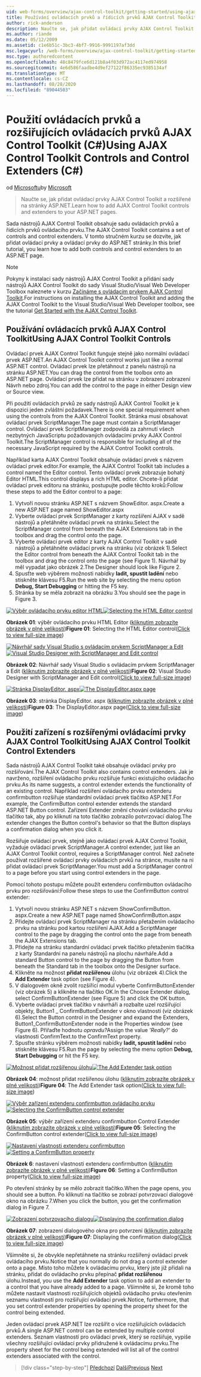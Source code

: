 ```yaml
---
uid: web-forms/overview/ajax-control-toolkit/getting-started/using-ajax-control-toolkit-controls-and-control-extenders-cs
title: Používání ovládacích prvků a řídicích prvků AJAX Control Toolkit (C#) | Microsoft Docs
author: rick-anderson
description: Naučte se, jak přidat ovládací prvky AJAX Control Toolkit a rozšířené na stránky ASP.NET.
ms.author: riande
ms.date: 05/12/2009
ms.assetid: c1e6b51c-3bc3-4bf7-9916-9991197af3dd
msc.legacyurl: /web-forms/overview/ajax-control-toolkit/getting-started/using-ajax-control-toolkit-controls-and-control-extenders-cs
msc.type: authoredcontent
ms.openlocfilehash: 48c8479fce6d121b8a4f03d972ac4117ed974958
ms.sourcegitcommit: 4e6d586faadbe4d9ef27122f86335ec9385134af
ms.translationtype: MT
ms.contentlocale: cs-CZ
ms.lasthandoff: 08/28/2020
ms.locfileid: "89044503"
---
```

# <a name="using-ajax-control-toolkit-controls-and-control-extenders-c"></a><span data-ttu-id="01099-103">Použití ovládacích prvků a rozšiřujících ovládacích prvků AJAX Control Toolkit (C#)</span><span class="sxs-lookup"><span data-stu-id="01099-103">Using AJAX Control Toolkit Controls and Control Extenders (C#)</span></span>

<span data-ttu-id="01099-104">od [Microsoftu](https://github.com/microsoft)</span><span class="sxs-lookup"><span data-stu-id="01099-104">by [Microsoft](https://github.com/microsoft)</span></span>

> <span data-ttu-id="01099-105">Naučte se, jak přidat ovládací prvky AJAX Control Toolkit a rozšířené na stránky ASP.NET.</span><span class="sxs-lookup"><span data-stu-id="01099-105">Learn how to add AJAX Control Toolkit controls and extenders to your ASP.NET pages.</span></span>

<span data-ttu-id="01099-106">Sada nástrojů AJAX Control Toolkit obsahuje sadu ovládacích prvků a řídicích prvků ovládacího prvku.</span><span class="sxs-lookup"><span data-stu-id="01099-106">The AJAX Control Toolkit contains a set of controls and control extenders.</span></span> <span data-ttu-id="01099-107">V tomto stručném kurzu se dozvíte, jak přidat ovládací prvky a ovládací prvky do ASP.NET stránky.</span><span class="sxs-lookup"><span data-stu-id="01099-107">In this brief tutorial, you learn how to add both controls and control extenders to an ASP.NET page.</span></span>

> [!NOTE] 
> 
> <span data-ttu-id="01099-108">Pokyny k instalaci sady nástrojů AJAX Control Toolkit a přidání sady nástrojů AJAX Control Toolkit do sady Visual Studio/Visual Web Developer Toolbox naleznete v kurzu [Začínáme s ovládacím prvkem AJAX Control Toolkit](get-started-with-the-ajax-control-toolkit-cs.md).</span><span class="sxs-lookup"><span data-stu-id="01099-108">For instructions on installing the AJAX Control Toolkit and adding the AJAX Control Toolkit to the Visual Studio/Visual Web Developer toolbox, see the tutorial [Get Started with the AJAX Control Toolkit](get-started-with-the-ajax-control-toolkit-cs.md).</span></span>

## <a name="using-ajax-control-toolkit-controls"></a><span data-ttu-id="01099-109">Používání ovládacích prvků AJAX Control Toolkit</span><span class="sxs-lookup"><span data-stu-id="01099-109">Using AJAX Control Toolkit Controls</span></span>

<span data-ttu-id="01099-110">Ovládací prvek AJAX Control Toolkit funguje stejně jako normální ovládací prvek ASP.NET.</span><span class="sxs-lookup"><span data-stu-id="01099-110">An AJAX Control Toolkit control works just like a normal ASP.NET control.</span></span> <span data-ttu-id="01099-111">Ovládací prvek lze přetáhnout z panelu nástrojů na stránku ASP.NET.</span><span class="sxs-lookup"><span data-stu-id="01099-111">You can drag the control from the toolbox onto an ASP.NET page.</span></span> <span data-ttu-id="01099-112">Ovládací prvek lze přidat na stránku v zobrazení zobrazení Návrh nebo zdroj.</span><span class="sxs-lookup"><span data-stu-id="01099-112">You can add the control to the page in either Design view or Source view.</span></span>

<span data-ttu-id="01099-113">Při použití ovládacích prvků ze sady nástrojů AJAX Control Toolkit je k dispozici jeden zvláštní požadavek.</span><span class="sxs-lookup"><span data-stu-id="01099-113">There is one special requirement when using the controls from the AJAX Control Toolkit.</span></span> <span data-ttu-id="01099-114">Stránka musí obsahovat ovládací prvek ScriptManager.</span><span class="sxs-lookup"><span data-stu-id="01099-114">The page must contain a ScriptManager control.</span></span> <span data-ttu-id="01099-115">Ovládací prvek ScriptManager zodpovídá za zahrnutí všech nezbytných JavaScriptu požadovaných ovládacími prvky AJAX Control Toolkit.</span><span class="sxs-lookup"><span data-stu-id="01099-115">The ScriptManager control is responsible for including all of the necessary JavaScript required by the AJAX Control Toolkit controls.</span></span>

<span data-ttu-id="01099-116">Například karta AJAX Control Toolkit obsahuje ovládací prvek s názvem ovládací prvek editor.</span><span class="sxs-lookup"><span data-stu-id="01099-116">For example, the AJAX Control Toolkit tab includes a control named the Editor control.</span></span> <span data-ttu-id="01099-117">Tento ovládací prvek zobrazuje bohatý Editor HTML.</span><span class="sxs-lookup"><span data-stu-id="01099-117">This control displays a rich HTML editor.</span></span> <span data-ttu-id="01099-118">Chcete-li přidat ovládací prvek editoru na stránku, postupujte podle těchto kroků:</span><span class="sxs-lookup"><span data-stu-id="01099-118">Follow these steps to add the Editor control to a page:</span></span>

1. <span data-ttu-id="01099-119">Vytvoří novou stránku ASP.NET s názvem ShowEditor. aspx.</span><span class="sxs-lookup"><span data-stu-id="01099-119">Create a new ASP.NET page named ShowEditor.aspx</span></span>
2. <span data-ttu-id="01099-120">Vyberte ovládací prvek ScriptManager z karty rozšíření AJAX v sadě nástrojů a přetáhněte ovládací prvek na stránku.</span><span class="sxs-lookup"><span data-stu-id="01099-120">Select the ScriptManager control from beneath the AJAX Extensions tab in the toolbox and drag the control onto the page.</span></span>
3. <span data-ttu-id="01099-121">Vyberte ovládací prvek editor z karty AJAX Control Toolkit v sadě nástrojů a přetáhněte ovládací prvek na stránku (viz obrázek 1).</span><span class="sxs-lookup"><span data-stu-id="01099-121">Select the Editor control from beneath the AJAX Control Toolkit tab in the toolbox and drag the control onto the page (see Figure 1).</span></span> <span data-ttu-id="01099-122">Návrhář by měl vypadat jako obrázek 2.</span><span class="sxs-lookup"><span data-stu-id="01099-122">The Designer should look like Figure 2.</span></span>
4. <span data-ttu-id="01099-123">Spusťte web výběrem možnosti nabídky **ladit, spustit ladění** nebo stiskněte klávesu F5.</span><span class="sxs-lookup"><span data-stu-id="01099-123">Run the web site by selecting the menu option **Debug, Start Debugging** or hitting the F5 key.</span></span>
5. <span data-ttu-id="01099-124">Stránka by se měla zobrazit na obrázku 3.</span><span class="sxs-lookup"><span data-stu-id="01099-124">You should see the page in Figure 3.</span></span>

<span data-ttu-id="01099-125">[![Výběr ovládacího prvku editor HTML](using-ajax-control-toolkit-controls-and-control-extenders-cs/_static/image1.jpg)](using-ajax-control-toolkit-controls-and-control-extenders-cs/_static/image1.png)</span><span class="sxs-lookup"><span data-stu-id="01099-125">[![Selecting the HTML Editor control](using-ajax-control-toolkit-controls-and-control-extenders-cs/_static/image1.jpg)](using-ajax-control-toolkit-controls-and-control-extenders-cs/_static/image1.png)</span></span>

<span data-ttu-id="01099-126">**Obrázek 01**: výběr ovládacího prvku HTML Editor ([kliknutím zobrazíte obrázek v plné velikosti](using-ajax-control-toolkit-controls-and-control-extenders-cs/_static/image2.png))</span><span class="sxs-lookup"><span data-stu-id="01099-126">**Figure 01**: Selecting the HTML Editor control([Click to view full-size image](using-ajax-control-toolkit-controls-and-control-extenders-cs/_static/image2.png))</span></span>

<span data-ttu-id="01099-127">[![Návrhář sady Visual Studio s ovládacím prvkem ScriptManager a Edit](using-ajax-control-toolkit-controls-and-control-extenders-cs/_static/image2.jpg)](using-ajax-control-toolkit-controls-and-control-extenders-cs/_static/image3.png)</span><span class="sxs-lookup"><span data-stu-id="01099-127">[![Visual Studio Designer with ScriptManager and Edit control](using-ajax-control-toolkit-controls-and-control-extenders-cs/_static/image2.jpg)](using-ajax-control-toolkit-controls-and-control-extenders-cs/_static/image3.png)</span></span>

<span data-ttu-id="01099-128">**Obrázek 02**: Návrhář sady Visual Studio s ovládacím prvkem ScriptManager a Edit ([kliknutím zobrazíte obrázek v plné velikosti](using-ajax-control-toolkit-controls-and-control-extenders-cs/_static/image4.png))</span><span class="sxs-lookup"><span data-stu-id="01099-128">**Figure 02**: Visual Studio Designer with ScriptManager and Edit control([Click to view full-size image](using-ajax-control-toolkit-controls-and-control-extenders-cs/_static/image4.png))</span></span>

<span data-ttu-id="01099-129">[![Stránka DisplayEditor. aspx](using-ajax-control-toolkit-controls-and-control-extenders-cs/_static/image3.jpg)](using-ajax-control-toolkit-controls-and-control-extenders-cs/_static/image5.png)</span><span class="sxs-lookup"><span data-stu-id="01099-129">[![The DisplayEditor.aspx page](using-ajax-control-toolkit-controls-and-control-extenders-cs/_static/image3.jpg)](using-ajax-control-toolkit-controls-and-control-extenders-cs/_static/image5.png)</span></span>

<span data-ttu-id="01099-130">**Obrázek 03**: stránka DisplayEditor. aspx ([kliknutím zobrazíte obrázek v plné velikosti](using-ajax-control-toolkit-controls-and-control-extenders-cs/_static/image6.png))</span><span class="sxs-lookup"><span data-stu-id="01099-130">**Figure 03**: The DisplayEditor.aspx page([Click to view full-size image](using-ajax-control-toolkit-controls-and-control-extenders-cs/_static/image6.png))</span></span>

## <a name="using-ajax-control-toolkit-control-extenders"></a><span data-ttu-id="01099-131">Použití zařízení s rozšířenými ovládacími prvky AJAX Control Toolkit</span><span class="sxs-lookup"><span data-stu-id="01099-131">Using AJAX Control Toolkit Control Extenders</span></span>

<span data-ttu-id="01099-132">Sada nástrojů AJAX Control Toolkit také obsahuje ovládací prvky pro rozšiřování.</span><span class="sxs-lookup"><span data-stu-id="01099-132">The AJAX Control Toolkit also contains control extenders.</span></span> <span data-ttu-id="01099-133">Jak je navrženo, rozšíření ovládacího prvku rozšiřuje funkci existujícího ovládacího prvku.</span><span class="sxs-lookup"><span data-stu-id="01099-133">As its name suggests, a control extender extends the functionality of an existing control.</span></span> <span data-ttu-id="01099-134">Například rozšíření ovládacího prvku extenderu confirmbutton rozšiřuje standardní ovládací prvek tlačítko ASP.NET.</span><span class="sxs-lookup"><span data-stu-id="01099-134">For example, the ConfirmButton control extender extends the standard ASP.NET Button control.</span></span> <span data-ttu-id="01099-135">Zařízení Extender změní chování ovládacího prvku tlačítko tak, aby po kliknutí na toto tlačítko zobrazilo potvrzovací dialog.</span><span class="sxs-lookup"><span data-stu-id="01099-135">The extender changes the Button control's behavior so that the Button displays a confirmation dialog when you click it.</span></span>

<span data-ttu-id="01099-136">Rozšiřuje ovládací prvek, stejně jako ovládací prvek AJAX Control Toolkit, vyžaduje ovládací prvek ScriptManager.</span><span class="sxs-lookup"><span data-stu-id="01099-136">A control extender, just like an AJAX Control Toolkit control, requires a ScriptManager control.</span></span> <span data-ttu-id="01099-137">Než začnete používat rozšířené ovládací prvky ovládacích prvků na stránce, musíte na ni přidat ovládací prvek ScriptManager.</span><span class="sxs-lookup"><span data-stu-id="01099-137">You must add a ScriptManager control to a page before you start using control extenders in the page.</span></span>

<span data-ttu-id="01099-138">Pomocí tohoto postupu můžete použít extenderu confirmbutton ovládacího prvku pro rozšiřování:</span><span class="sxs-lookup"><span data-stu-id="01099-138">Follow these steps to use the ConfirmButton control extender:</span></span>

1. <span data-ttu-id="01099-139">Vytvoří novou stránku ASP.NET s názvem ShowConfirmButton. aspx.</span><span class="sxs-lookup"><span data-stu-id="01099-139">Create a new ASP.NET page named ShowConfirmButton.aspx</span></span>
2. <span data-ttu-id="01099-140">Přidejte ovládací prvek ScriptManager na stránku přetažením ovládacího prvku na stránku pod kartou rozšíření AJAX.</span><span class="sxs-lookup"><span data-stu-id="01099-140">Add a ScriptManager control to the page by dragging the control onto the page from beneath the AJAX Extensions tab.</span></span>
3. <span data-ttu-id="01099-141">Přidejte na stránku standardní ovládací prvek tlačítko přetažením tlačítka z karty Standardní na panelu nástrojů na plochu návrháře.</span><span class="sxs-lookup"><span data-stu-id="01099-141">Add a standard Button control to the page by dragging the Button from beneath the Standard tab in the toolbox onto the Designer surface.</span></span>
4. <span data-ttu-id="01099-142">Klikněte na možnost **přidat rozšířenou** úlohu (viz obrázek 4).</span><span class="sxs-lookup"><span data-stu-id="01099-142">Click the **Add Extender** task option (see Figure 4).</span></span>
5. <span data-ttu-id="01099-143">V dialogovém okně zvolit rozšířící modul vyberte ConfirmButtonExtender (viz obrázek 5) a klikněte na tlačítko OK.</span><span class="sxs-lookup"><span data-stu-id="01099-143">In the Choose Extender dialog, select ConfirmButtonExtender (see Figure 5) and click the OK button.</span></span>
6. <span data-ttu-id="01099-144">Vyberte ovládací prvek tlačítko v návrháři a rozbalte uzel rozšiřující objekty, Button1 \_ ConfirmButtonExtender v okno vlastnosti (viz obrázek 6).</span><span class="sxs-lookup"><span data-stu-id="01099-144">Select the Button control in the Designer and expand the Extenders, Button1\_ConfirmButtonExtender node in the Properties window (see Figure 6).</span></span> <span data-ttu-id="01099-145">Přiřaďte hodnotu *opravdu?*</span><span class="sxs-lookup"><span data-stu-id="01099-145">Assign the value *'Really?'*</span></span> <span data-ttu-id="01099-146">do vlastnosti ConfirmText.</span><span class="sxs-lookup"><span data-stu-id="01099-146">to the ConfirmText property.</span></span>
7. <span data-ttu-id="01099-147">Spusťte stránku výběrem možnosti nabídky **ladit, spustit ladění** nebo stiskněte klávesu F5.</span><span class="sxs-lookup"><span data-stu-id="01099-147">Run the page by selecting the menu option **Debug, Start Debugging** or hit the F5 key.</span></span>

<span data-ttu-id="01099-148">[![Možnost přidat rozšířenou úlohu](using-ajax-control-toolkit-controls-and-control-extenders-cs/_static/image4.jpg)](using-ajax-control-toolkit-controls-and-control-extenders-cs/_static/image7.png)</span><span class="sxs-lookup"><span data-stu-id="01099-148">[![The Add Extender task option](using-ajax-control-toolkit-controls-and-control-extenders-cs/_static/image4.jpg)](using-ajax-control-toolkit-controls-and-control-extenders-cs/_static/image7.png)</span></span>

<span data-ttu-id="01099-149">**Obrázek 04**: možnost přidat rozšířenou úlohu ([kliknutím zobrazíte obrázek v plné velikosti](using-ajax-control-toolkit-controls-and-control-extenders-cs/_static/image8.png))</span><span class="sxs-lookup"><span data-stu-id="01099-149">**Figure 04**: The Add Extender task option([Click to view full-size image](using-ajax-control-toolkit-controls-and-control-extenders-cs/_static/image8.png))</span></span>

<span data-ttu-id="01099-150">[![Výběr zařízení extenderu confirmbutton ovládacího prvku](using-ajax-control-toolkit-controls-and-control-extenders-cs/_static/image5.jpg)](using-ajax-control-toolkit-controls-and-control-extenders-cs/_static/image9.png)</span><span class="sxs-lookup"><span data-stu-id="01099-150">[![Selecting the ConfirmButton control extender](using-ajax-control-toolkit-controls-and-control-extenders-cs/_static/image5.jpg)](using-ajax-control-toolkit-controls-and-control-extenders-cs/_static/image9.png)</span></span>

<span data-ttu-id="01099-151">**Obrázek 05**: výběr zařízení extenderu confirmbutton Control Extender ([kliknutím zobrazíte obrázek v plné velikosti](using-ajax-control-toolkit-controls-and-control-extenders-cs/_static/image10.png))</span><span class="sxs-lookup"><span data-stu-id="01099-151">**Figure 05**: Selecting the ConfirmButton control extender([Click to view full-size image](using-ajax-control-toolkit-controls-and-control-extenders-cs/_static/image10.png))</span></span>

<span data-ttu-id="01099-152">[![Nastavení vlastnosti extenderu confirmbutton](using-ajax-control-toolkit-controls-and-control-extenders-cs/_static/image6.jpg)](using-ajax-control-toolkit-controls-and-control-extenders-cs/_static/image11.png)</span><span class="sxs-lookup"><span data-stu-id="01099-152">[![Setting a ConfirmButton property](using-ajax-control-toolkit-controls-and-control-extenders-cs/_static/image6.jpg)](using-ajax-control-toolkit-controls-and-control-extenders-cs/_static/image11.png)</span></span>

<span data-ttu-id="01099-153">**Obrázek 6**: nastavení vlastnosti extenderu confirmbutton ([kliknutím zobrazíte obrázek v plné velikosti](using-ajax-control-toolkit-controls-and-control-extenders-cs/_static/image12.png))</span><span class="sxs-lookup"><span data-stu-id="01099-153">**Figure 06**: Setting a ConfirmButton property([Click to view full-size image](using-ajax-control-toolkit-controls-and-control-extenders-cs/_static/image12.png))</span></span>

<span data-ttu-id="01099-154">Po otevření stránky by se mělo zobrazit tlačítko.</span><span class="sxs-lookup"><span data-stu-id="01099-154">When the page opens, you should see a button.</span></span> <span data-ttu-id="01099-155">Po kliknutí na tlačítko se zobrazí potvrzovací dialogové okno na obrázku 7.</span><span class="sxs-lookup"><span data-stu-id="01099-155">When you click the button, you get the confirmation dialog in Figure 7.</span></span>

<span data-ttu-id="01099-156">[![Zobrazení potvrzovacího dialogu](using-ajax-control-toolkit-controls-and-control-extenders-cs/_static/image7.jpg)](using-ajax-control-toolkit-controls-and-control-extenders-cs/_static/image13.png)</span><span class="sxs-lookup"><span data-stu-id="01099-156">[![Displaying the confirmation dialog](using-ajax-control-toolkit-controls-and-control-extenders-cs/_static/image7.jpg)](using-ajax-control-toolkit-controls-and-control-extenders-cs/_static/image13.png)</span></span>

<span data-ttu-id="01099-157">**Obrázek 07**: zobrazení dialogového okna pro potvrzení ([kliknutím zobrazíte obrázek v plné velikosti](using-ajax-control-toolkit-controls-and-control-extenders-cs/_static/image14.png))</span><span class="sxs-lookup"><span data-stu-id="01099-157">**Figure 07**: Displaying the confirmation dialog([Click to view full-size image](using-ajax-control-toolkit-controls-and-control-extenders-cs/_static/image14.png))</span></span>

<span data-ttu-id="01099-158">Všimněte si, že obvykle nepřetáhnete na stránku rozšířený ovládací prvek ovládacího prvku.</span><span class="sxs-lookup"><span data-stu-id="01099-158">Notice that you normally do not drag a control extender onto a page.</span></span> <span data-ttu-id="01099-159">Místo toho můžete k ovládacímu prvku, který jste již přidali na stránku, přidat do ovládacího prvku přepínač **přidat rozšířenou** úlohu.</span><span class="sxs-lookup"><span data-stu-id="01099-159">Instead, you use the **Add Extender** task option to add an extender to a control that you have already added to a page.</span></span> <span data-ttu-id="01099-160">Všimněte si, že kromě toho můžete nastavit vlastnosti rozšiřujících objektů ovládacího prvku otevřením seznamu vlastností pro rozšiřující ovládací prvek.</span><span class="sxs-lookup"><span data-stu-id="01099-160">Notice, furthermore, that you set control extender properties by opening the property sheet for the control being extended.</span></span>

<span data-ttu-id="01099-161">Jeden ovládací prvek ASP.NET lze rozšířit o více rozšiřujících ovládacích prvků.</span><span class="sxs-lookup"><span data-stu-id="01099-161">A single ASP.NET control can be extended by multiple control extenders.</span></span> <span data-ttu-id="01099-162">Seznam vlastností pro ovládací prvek, který se rozšiřuje, vypíše všechny rozšiřující ovládací prvky přidružené k ovládacímu prvku.</span><span class="sxs-lookup"><span data-stu-id="01099-162">The property sheet for the control being extended will list all of the control extenders associated with the control.</span></span>

> [!div class="step-by-step"]
> <span data-ttu-id="01099-163">[Předchozí](get-started-with-the-ajax-control-toolkit-cs.md) 
>  [Další](creating-a-custom-ajax-control-toolkit-control-extender-cs.md)</span><span class="sxs-lookup"><span data-stu-id="01099-163">[Previous](get-started-with-the-ajax-control-toolkit-cs.md)
[Next](creating-a-custom-ajax-control-toolkit-control-extender-cs.md)</span></span>
